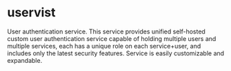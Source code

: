 # uservist
 User authentication service. This service provides unified self-hosted custom user authentication service capable of holding multiple users and multiple services, each has a unique role on each service+user, and includes only the latest security features. Service is easily customizable and expandable.
